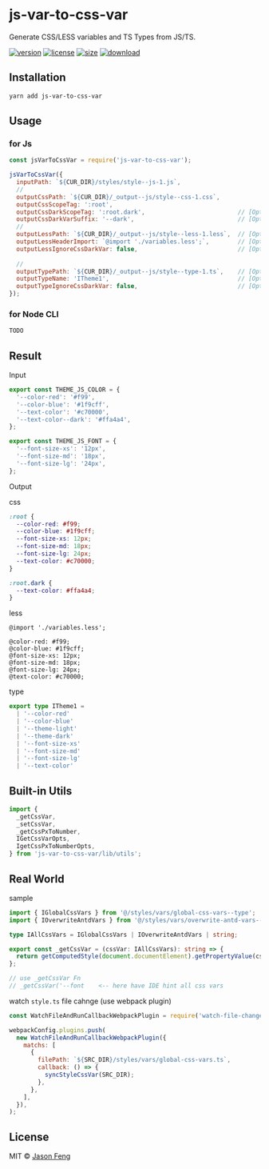 # js-var-to-css-var

Generate CSS/LESS variables and TS Types from JS/TS.

[![version][npm-img]][npm-url]
[![license][mit-img]][mit-url]
[![size][size-img]][size-url]
[![download][download-img]][download-url]

## Installation

```sh
yarn add js-var-to-css-var
```


## Usage


### for Js


```js
const jsVarToCssVar = require('js-var-to-css-var');

jsVarToCssVar({
  inputPath: `${CUR_DIR}/styles/style--js-1.js`,
  //
  outputCssPath: `${CUR_DIR}/_output--js/style--css-1.css`,
  outputCssScopeTag: ':root',
  outputCssDarkScopeTag: ':root.dark',                          // [Optional] 
  outputCssDarkVarSuffix: '--dark',                             // [Optional]
  //
  outputLessPath: `${CUR_DIR}/_output--js/style--less-1.less`,  // [Optional]
  outputLessHeaderImport: `@import './variables.less';`,        // [Optional]
  outputLessIgnoreCssDarkVar: false,                            // [Optional]
  
  //
  outputTypePath: `${CUR_DIR}/_output--js/style--type-1.ts`,    // [Optional]
  outputTypeName: 'ITheme1',                                    // [Optional]
  outputTypeIgnoreCssDarkVar: false,                            // [Optional]
});

```


### for Node CLI

```bash
TODO
```

## Result

Input

```js
export const THEME_JS_COLOR = {
  '--color-red': '#f99',
  '--color-blue': '#1f9cff',
  '--text-color': '#c70000',
  '--text-color--dark': '#ffa4a4',
};

export const THEME_JS_FONT = {
  '--font-size-xs': '12px',
  '--font-size-md': '18px',
  '--font-size-lg': '24px',
};
```

Output

css

```css
:root {
  --color-red: #f99;
  --color-blue: #1f9cff;
  --font-size-xs: 12px;
  --font-size-md: 18px;
  --font-size-lg: 24px;
  --text-color: #c70000;
}

:root.dark {
  --text-color: #ffa4a4;
}
```

less

```less
@import './variables.less';

@color-red: #f99;
@color-blue: #1f9cff;
@font-size-xs: 12px;
@font-size-md: 18px;
@font-size-lg: 24px;
@text-color: #c70000;
```

type

```typescript
export type ITheme1 =
  | '--color-red'
  | '--color-blue'
  | '--theme-light'
  | '--theme-dark'
  | '--font-size-xs'
  | '--font-size-md'
  | '--font-size-lg'
  | '--text-color'
```

## Built-in Utils

```typescript jsx
import {
  _getCssVar,
  _setCssVar,
  _getCssPxToNumber,
  IGetCssVarOpts,
  IgetCssPxToNumberOpts,
} from 'js-var-to-css-var/lib/utils';
```

## Real World

sample

```typescript jsx
import { IGlobalCssVars } from '@/styles/vars/global-css-vars--type';
import { IOverwriteAntdVars } from '@/styles/vars/overwrite-antd-vars--type';

type IAllCssVars = IGlobalCssVars | IOverwriteAntdVars | string;

export const _getCssVar = (cssVar: IAllCssVars): string => {
  return getComputedStyle(document.documentElement).getPropertyValue(cssVar);
};

// use _getCssVar Fn
// _getCssVar('--font    <-- here have IDE hint all css vars

```

watch `style.ts` file cahnge (use webpack plugin)

```js
const WatchFileAndRunCallbackWebpackPlugin = require('watch-file-change-and-run-callback-webpack-plugin');

webpackConfig.plugins.push(
  new WatchFileAndRunCallbackWebpackPlugin({
    matchs: [
      {
        filePath: `${SRC_DIR}/styles/vars/global-css-vars.ts`,
        callback: () => {
          syncStyleCssVar(SRC_DIR);
        },
      },
    ],
  }),
);
```


## License

MIT © [Jason Feng][author-url]

<!-- badges -->

[author-url]: https://github.com/SolidZORO


[mit-img]: https://img.shields.io/npm/l/js-var-to-css-var.svg?style=flat&colorA=000000&colorB=000000

[mit-url]: ./LICENSE


[npm-img]: https://img.shields.io/npm/v/js-var-to-css-var?style=flat&colorA=000000&colorB=000000

[npm-url]: https://www.npmjs.com/package/js-var-to-css-var


[size-img]: https://img.shields.io/bundlephobia/minzip/js-var-to-css-var?label=bundle&style=flat&colorA=000000&colorB=000000

[size-url]: https://www.npmjs.com/package/js-var-to-css-var


[download-img]: https://img.shields.io/npm/dt/js-var-to-css-var.svg?style=flat&colorA=000000&colorB=000000

[download-url]: https://www.npmjs.com/package/js-var-to-css-var


[build-img]: https://github.com/SolidZORO/js-var-to-css-var/workflows/badge.svg

[build-url]: https://github.com/SolidZORO/js-var-to-css-var/actions
